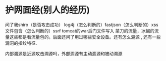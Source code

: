 #  护网面经(别人的经历)

问了我shiro（是否攻击成功） log4j（怎么判断的）fastjson（怎么判断的）xss 文件包含（怎么判断的）ssrf tomcat的war后门文件写入 菜刀的流量，冰蝎的流量这些都是看流量包的。后面还问了用过哪些安全设备。还有怎么溯源 , 还有一些漏洞的指纹特征. 

内部溯源是近源攻击溯源吗，外部溯源有主动溯源和被动溯源









